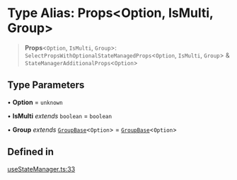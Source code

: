 # Type Alias: Props\<Option, IsMulti, Group\>

> **Props**\<`Option`, `IsMulti`, `Group`\>: `SelectPropsWithOptionalStateManagedProps`\<`Option`, `IsMulti`, `Group`\> & `StateManagerAdditionalProps`\<`Option`\>

## Type Parameters

• **Option** = `unknown`

• **IsMulti** *extends* `boolean` = `boolean`

• **Group** *extends* [`GroupBase`](../interfaces/GroupBase.md)\<`Option`\> = [`GroupBase`](../interfaces/GroupBase.md)\<`Option`\>

## Defined in

[useStateManager.ts:33](https://github.com/cluk3/react-select/blob/ed039925bb007c645df3b023879a7c98ae8eeccd/packages/react-select/src/useStateManager.ts#L33)
